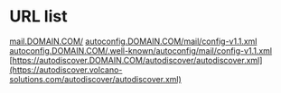 # URL list
[mail.DOMAIN.COM/](https://mail.volcano-solutions.com/)
[autoconfig.DOMAIN.COM/mail/config-v1.1.xml](https://autoconfig.volcano-solutions.com/mail/config-v1.1.xml)
[autoconfig.DOMAIN.COM/.well-known/autoconfig/mail/config-v1.1.xml](https://autoconfig.volcano-solutions.com/.well-known/autoconfig/mail/config-v1.1.xml)
[https://autodiscover.DOMAIN.COM/autodiscover/autodiscover.xml](https://autodiscover.volcano-solutions.com/autodiscover/autodiscover.xml)